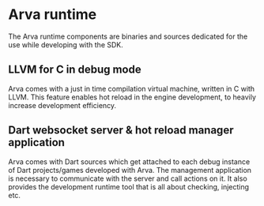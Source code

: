 # Arva runtime
The Arva runtime components are binaries and sources dedicated 
for the use while developing with the SDK.
## LLVM for C in debug mode
Arva comes with a just in time compilation virtual machine, 
written in C with LLVM. This feature enables hot reload in the
engine development, to heavily increase development efficiency.
## Dart websocket server & hot reload manager application
Arva comes with Dart sources which get attached to each debug 
instance of Dart projects/games developed with Arva.
The management application is necessary to communicate with the
server and call actions on it. It also provides the development 
runtime tool that is all about checking, injecting etc.